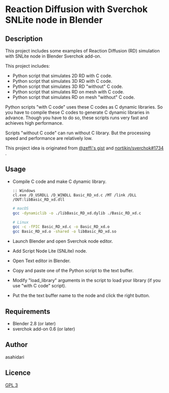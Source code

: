 # Reaction Diffusion with Sverchok SNLite node in Blender

## Description
This project includes some examples of Reaction Diffusion (RD) simulation with SNLite node in Blender Sverchok add-on. 

This project includes:
- Python script that simulates 2D RD with C code.
- Python script that simulates 3D RD with C code.
- Python script that simulates 3D RD "without" C code.
- Python script that simulates RD on mesh with C code.
- Python script that simulates RD on mesh "without" C code.

Python scripts "with C code" uses these C codes as C dynamic libraries. So you have to compile these C codes to generate C dynamic libraries in advance. Though you have to do so, these scripts runs very fast and achieves high performance.

Scripts "without C code" can run without C library. But the processing speed and performance are relatively low.

This project idea is originated from [@zeffi's gist](https://gist.github.com/zeffii/9e156f0d37977fd1b0ca3c65d0ddc611) and [nortikin/sverchok#1734](https://github.com/nortikin/sverchok/issues/1734) .

## Usage

- Compile C code and make C dynamic library.
    
    ```console
    :: Windows
    cl.exe /D_USRDLL /D_WINDLL Basic_RD_xd.c /MT /link /DLL /OUT:libBasic_RD_xd.dll
    ```
    ```sh
    # macOS
    gcc -dynamiclib -o ./libBasic_RD_xd.dylib ./Basic_RD_xd.c
    ```
    ```sh
    # Linux
    gcc -c -fPIC Basic_RD_xd.c -o Basic_RD_xd.o
    gcc Basic_RD_xd.o -shared -o libBasic_RD_xd.so
    ```

- Launch Blender and open Sverchok node editor.
- Add Script Node Lite (SNLite) node.
- Open Text editor in Blender.
- Copy and paste one of the Python script to the text buffer.
- Modify "load_library" arguments in the script to load your library (if you use "with C code" script).
- Put the the text buffer name to the node and click the right button.

## Requirements
* Blender 2.8 (or later)
* sverchok add-on 0.6 (or later)

## Author
asahidari

## Licence
[GPL 3](https://www.gnu.org/licenses/quick-guide-gplv3.html)
